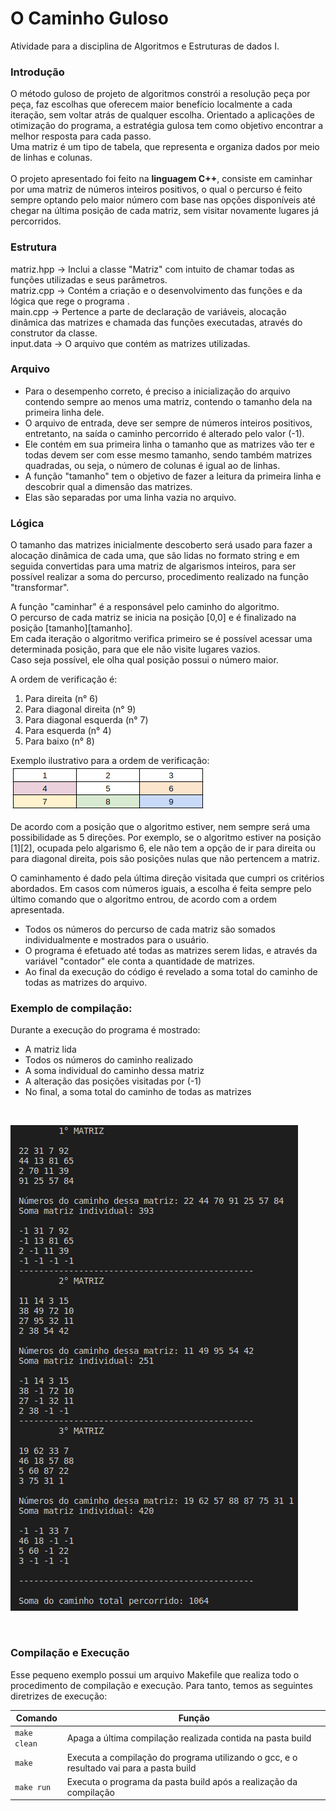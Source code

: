 # **O Caminho Guloso**

Atividade para a disciplina de Algoritmos e Estruturas de dados I.

### **Introdução**
O método guloso de projeto de algoritmos constrói a resolução peça por peça, faz escolhas que oferecem maior benefício localmente a cada iteração, sem voltar atrás de qualquer escolha. Orientado a aplicações de otimização do programa, a estratégia gulosa tem como objetivo encontrar a melhor resposta para cada passo. <br/>
Uma matriz é um tipo de tabela, que representa e organiza dados por meio de linhas e colunas. <br/> <br/>
O projeto apresentado foi feito na **linguagem C++**, consiste em caminhar por uma matriz de números inteiros positivos, o qual o percurso é feito sempre optando pelo maior número com base nas opções disponíveis até chegar na última posição de cada matriz, sem visitar novamente lugares já percorridos.

### **Estrutura**

matriz.hpp -> Inclui a classe "Matriz" com intuito de chamar todas as funções utilizadas e seus parâmetros.<br/> matriz.cpp -> Contém a criação e o desenvolvimento das funções e da lógica que rege o programa . <br/> main.cpp -> Pertence a parte de declaração de variáveis, alocação dinâmica das matrizes e chamada das funções executadas, através do construtor da classe.<br/> 
input.data -> O arquivo que contém as matrizes utilizadas. <br/>

### **Arquivo**

- Para o desempenho correto, é preciso a inicialização do arquivo contendo sempre ao menos uma matriz, contendo o tamanho dela na primeira linha dele.
- O arquivo de entrada, deve ser sempre de números inteiros positivos, entretanto, na saída o caminho percorrido é alterado pelo valor (-1). 
- Ele contém em sua primeira linha o tamanho que as matrizes vão ter e todas devem ser com esse mesmo tamanho, sendo também matrizes quadradas, ou seja, o número de colunas é igual ao de linhas. 
- A função "tamanho" tem o objetivo de fazer a leitura da primeira linha e descobrir qual a dimensão das matrizes.
- Elas são separadas por uma linha vazia no arquivo.<br/> 


### **Lógica**

O tamanho das matrizes inicialmente descoberto será usado para fazer a alocação dinâmica de cada uma, que são lidas no formato string e em seguida convertidas para uma matriz de algarismos inteiros, para ser possível realizar a soma do percurso, procedimento realizado na função "transformar".

A função "caminhar" é a responsável pelo caminho do algoritmo. <br/>
O percurso de cada matriz se inicia na posição [0,0] e é finalizado na posição [tamanho][tamanho]. <br/>
Em cada iteração o algoritmo verifica primeiro se é possível acessar uma determinada posição, para que ele não visite lugares vazios.  
Caso seja possível, ele olha qual posição possui o número maior.

A ordem de verificação é:
1. Para direita (n° 6)
2. Para diagonal direita (n° 9)
3. Para diagonal esquerda (n° 7)
4. Para esquerda (n° 4)
5. Para baixo (n° 8)

Exemplo ilustrativo para a ordem de verificação:        
![F](imagens/ex_direcoes.png)

De acordo com a posição que o algoritmo estiver, nem sempre será uma possibilidade as 5 direções. Por exemplo, se o algoritmo estiver na posição [1][2], ocupada pelo algarismo 6, ele não tem a opção de ir para direita ou para diagonal direita, pois são posições nulas que não pertencem a matriz. 

O caminhamento é dado pela última direção visitada que cumpri os critérios abordados. Em casos com números iguais, a escolha é feita sempre pelo último comando que o algoritmo entrou, de acordo com a ordem apresentada.

- Todos os números do percurso de cada matriz são somados individualmente e mostrados para o usuário.
- O programa é efetuado até todas as matrizes serem lidas, e através da variável "contador" ele conta a quantidade de matrizes.
- Ao final da execução do código é revelado a soma total do caminho de todas as matrizes do arquivo. <br/>


### **Exemplo de compilação:**

Durante a execução do programa é mostrado: 

- A matriz lida<br/>
- Todos os números do caminho realizado<br/>
- A soma individual do caminho dessa matriz<br/>
- A alteração das posições visitadas por (-1)<br/>
- No final, a soma total do caminho de todas as matrizes<br/>
<br/>

![F](imagens/terminal.png)


<br/>

### Compilação e Execução

Esse pequeno exemplo possui um arquivo Makefile que realiza todo o procedimento de compilação e execução. Para tanto, temos as seguintes diretrizes de execução:


| Comando                |  Função                                                                                           |                     
| -----------------------| ------------------------------------------------------------------------------------------------- |
|  `make clean`          | Apaga a última compilação realizada contida na pasta build                                        |
|  `make`                | Executa a compilação do programa utilizando o gcc, e o resultado vai para a pasta build           |
|  `make run`            | Executa o programa da pasta build após a realização da compilação                                 |